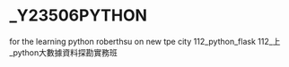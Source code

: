 # _Y23506PYTHON
for the learning python  roberthsu on new tpe city
112_python_flask
112_上_python大數據資料探勘實務班


